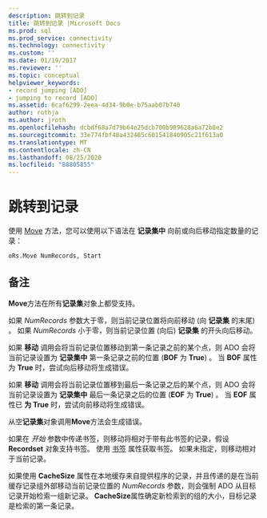 ```yaml
---
description: 跳转到记录
title: 跳转到记录 |Microsoft Docs
ms.prod: sql
ms.prod_service: connectivity
ms.technology: connectivity
ms.custom: ''
ms.date: 01/19/2017
ms.reviewer: ''
ms.topic: conceptual
helpviewer_keywords:
- record jumping [ADO]
- jumping to record [ADO]
ms.assetid: 6caf6299-2eea-4d34-9b0e-b75aab07b740
author: rothja
ms.author: jroth
ms.openlocfilehash: dcbdf68a7d79b64e25dcb700b989628a6a72b8e2
ms.sourcegitcommit: 33e774fbf48a432485c601541840905c21f613a0
ms.translationtype: MT
ms.contentlocale: zh-CN
ms.lasthandoff: 08/25/2020
ms.locfileid: "88805855"
---
```

# <a name="jumping-to-a-record"></a>跳转到记录
使用 [Move](../../reference/ado-api/move-method-ado.md) 方法，您可以使用以下语法在 **记录集中** 向前或向后移动指定数量的记录：  
  
```  
oRs.Move NumRecords, Start  
```  
  
## <a name="remarks"></a>备注  
 **Move**方法在所有**记录集**对象上都受支持。  
  
 如果 *NumRecords* 参数大于零，则当前记录位置将向前移动 (向 **记录集** 的末尾) 。 如果 *NumRecords* 小于零，则当前记录位置 (向后) **记录集** 的开头向后移动。  
  
 如果 **移动** 调用会将当前记录位置移动到第一条记录之前的某个点，则 ADO 会将当前记录设置为 **记录集中** 第一条记录之前的位置 (**BOF** 为 **True**) 。 当 **BOF** 属性为 **True** 时，尝试向后移动将生成错误。  
  
 如果 **移动** 调用会将当前记录位置移到最后一条记录之后的某个点，则 ADO 会将当前记录设置为 **记录集中** 最后一条记录之后的位置 (**EOF** 为 **True**) 。 当 **EOF** 属性已 **为 True** 时，尝试向前移动将生成错误。  
  
 从空**记录集**对象调用**Move**方法会生成错误。  
  
 如果在 *开始* 参数中传递书签，则移动将相对于带有此书签的记录，假设 **Recordset** 对象支持书签。 使用 [书签](../../reference/ado-api/bookmark-property-ado.md) 属性获取书签。 如果未指定，则移动相对于当前记录。  
  
 如果使用 **CacheSize** 属性在本地缓存来自提供程序的记录，并且传递的是在当前缓存记录组外部移动当前记录位置的 *NumRecords* 参数，则会强制 ADO 从目标记录开始检索一组新记录。 **CacheSize**属性确定新检索到的组的大小，目标记录是检索的第一条记录。